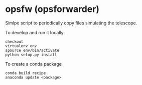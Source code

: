 # opsfw (opsforwarder)
Simlpe script to periodically copy files simulating the telescope.

To develop and run it locally:

    checkout
    virtualenv env
    spource env/bin/activate
    python setup.py install


To create a conda package

    conda build recipe
    anaconda update <package>
